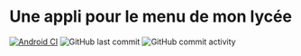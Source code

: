 # Une appli pour le menu de mon lycée

[![Android CI](https://github.com/e-psi-lon/menu-self/actions/workflows/android.yml/badge.svg)](https://github.com/e-psi-lon/menu-self/actions/workflows/android.yml)
![GitHub last commit](https://img.shields.io/github/last-commit/e-psi-lon/menu-self)
![GitHub commit activity](https://img.shields.io/github/commit-activity/m/e-psi-lon/menu-self?color=light_green)
